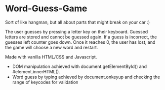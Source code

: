 # Word-Guess-Game

Sort of like hangman, but all about parts that might break on your car :)

The user guesses by pressing a letter key on their keyboard. Guessed letters are stored and cannot be guessed again. If a guess is incorrect, the guesses left counter goes down. Once it reaches 0, the user has lost, and the game will choose a new word and restart.

Made with vanilla HTML/CSS and Javascript.

- DOM manipulation achieved with document.getElementById() and #element.innerHTML().
- Word guess by typing achieved by document.onkeyup and checking the range of keycodes for validation